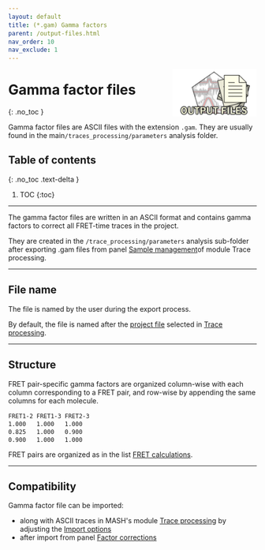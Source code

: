 ```yaml
---
layout: default
title: (*.gam) Gamma factors
parent: /output-files.html
nav_order: 10
nav_exclude: 1
---
```


<img src="../assets/images/logos/logo-output-files_400px.png" width="170" style="float:right; margin-left: 15px;"/>

# Gamma factor files
{: .no_toc }

Gamma factor files are ASCII files with the extension `.gam`. They are usually found in the main`/traces_processing/parameters` analysis folder.

## Table of contents
{: .no_toc .text-delta }

1. TOC
{:toc}


---

The gamma factor files are written in an ASCII format and contains gamma factors to correct all FRET-time traces in the project.

They are created in the `/trace_processing/parameters` analysis sub-folder after exporting .gam files from panel 
[Sample management](../trace-processing/panels/panel-sample-management.html#export-processed-data)of module Trace processing.


---

## File name

The file is named by the user during the export process.

By default, the file is named after the <u>project file</u> selected in 
[Trace processing](../trace-processing/panels/area-project-management.html#project-list).


---

## Structure

FRET pair-specific gamma factors are organized column-wise with each column corresponding to a FRET pair, and row-wise by appending the same columns for each molecule.

```
FRET1-2	FRET1-3	FRET2-3
1.000	1.000	1.000
0.825	1.000	0.900
0.900	1.000	1.000
```

FRET pairs are organized as in the list 
[FRET calculations](../video-processing/functionalities/set-project-options.html#fret-calculations).


---

## Compatibility

Gamma factor file can be imported:
* along with ASCII traces in MASH's module
[Trace processing](../trace-processing/workflow.html#import-single-molecule-data) by adjusting the 
[Import options](../trace-processing/functionalities/set-import-options.html)
* after import from panel 
[Factor corrections](../trace-processing/panels/panel-factor-corrections.html)
